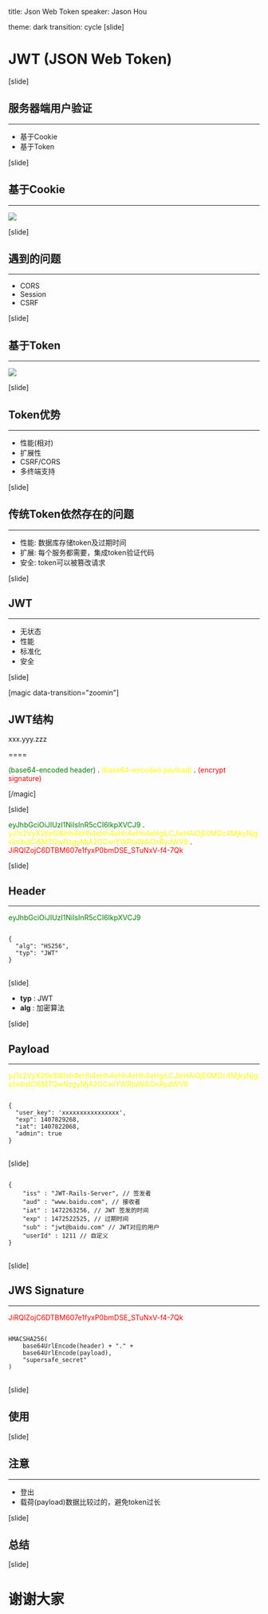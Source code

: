 title: Json Web Token
speaker: Jason Hou
<!-- transition: slide -->
theme: dark
transition: cycle
[slide]
# JWT (JSON Web Token)
[slide]

## 服务器端用户验证
----
* 基于Cookie
* 基于Token

[slide]

## 基于Cookie 
----
![](http://codastic.github.io/talk-jwt/figures/cookie_api_request.svg)

[slide]

## 遇到的问题
---
* CORS
* Session
* CSRF

[slide]
## 基于Token
-----
![](http://codastic.github.io/talk-jwt/figures/token_api_request.svg)

[slide]

## Token优势
----
* 性能(相对)
* 扩展性
* CSRF/CORS
* 多终端支持

[slide]

## 传统Token依然存在的问题
--- 
* 性能: 数据库存储token及过期时间
* 扩展: 每个服务都需要，集成token验证代码
* 安全: token可以被篡改请求

[slide]

## JWT
----
* 无状态
* 性能
* 标准化
* 安全

[slide]

[magic data-transition="zoomin"]

JWT结构
---
xxx.yyy.zzz

====

<span style="color: green">
(base64-encoded header)
</span>
.
<span style="color: yellow">
(base64-encoded payload)
</span>
.
<span style="color: red">
(encrypt signature)
</span>

[/magic]


[slide]

<span style="color: green">
eyJhbGciOiJIUzI1NiIsInR5cCI6IkpXVCJ9

</span>
.
<span style="color: yellow">
yJ1c2VyX2tleSI6Inh4eHh4eHh4eHh4eHh4eHgiLCJleHAiOjE0MDc4MjkyNjgsImlhdCI6MTQwNzgyMjA2OCwiYWRtaW4iOnRydWV9
</span>
.
<span style="color: red">
JiRQIZojC6DTBM607e1fyxP0bmDSE_STuNxV-f4-7Qk
</span>

[slide]

## Header
----
<span style="color: green">
eyJhbGciOiJIUzI1NiIsInR5cCI6IkpXVCJ9
</span>

<pre>
<code class="json">
{
  "alg": "HS256",
  "typ": "JWT"
}
</code>
</pre>

[slide]

* **typ** : JWT
* **alg** : 加密算法


[slide]
## Payload
----
<span style="color: yellow">
yJ1c2VyX2tleSI6Inh4eHh4eHh4eHh4eHh4eHgiLCJleHAiOjE0MDc4MjkyNjgsImlhdCI6MTQwNzgyMjA2OCwiYWRtaW4iOnRydWV9
</span>

<pre>
<code class="json">
{
  "user_key": 'xxxxxxxxxxxxxxxx',
  "exp": 1407829268,
  "iat": 1407822068,
  "admin": true
}
</code>
</pre>

[slide]

<pre>
<code class="json">
{
    "iss" : "JWT-Rails-Server", // 签发者
    "aud" : "www.baidu.com", // 接收者
    "iat" : 1472263256, // JWT 签发的时间
    "exp" : 1472522525, // 过期时间
    "sub" : "jwt@baidu.com" // JWT对应的用户 
    "userId" : 1211 // 自定义
}
</code>
</pre>

[slide]

## JWS Signature
---
<span style="color: red">
JiRQIZojC6DTBM607e1fyxP0bmDSE_STuNxV-f4-7Qk
</span>

<pre>
<code class="javascript">
HMACSHA256(
    base64UrlEncode(header) + "." +
    base64UrlEncode(payload),
    "supersafe_secret"
)
</code>
</pre>

[slide]

## 使用

[slide]

## 注意
----
* 登出
* 载荷(payload)数据比较过的，避免token过长

[slide]

## 总结

[slide]

# 谢谢大家



